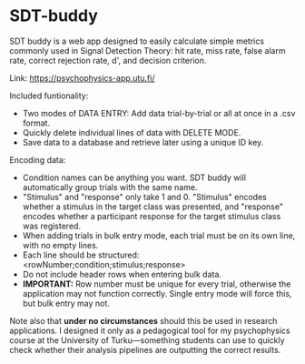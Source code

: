 # SDT-buddy

SDT buddy is a web app designed to easily calculate simple metrics commonly used in Signal Detection Theory: hit rate, miss rate, false alarm rate, correct rejection rate, d', and decision criterion.

Link: https://psychophysics-app.utu.fi/

Included funtionality:
- Two modes of DATA ENTRY: Add data trial-by-trial or all at once in a .csv format.
- Quickly delete individual lines of data with DELETE MODE.
- Save data to a database and retrieve later using a unique ID key.

Encoding data:
- Condition names can be anything you want. SDT buddy will automatically group trials with the same name.
- "Stimulus" and "response" only take 1 and 0. "Stimulus" encodes whether a stimulus in the target class was presented, 
and "response" encodes whether a participant response for the target stimulus class was registered.
- When adding trials in bulk entry mode, each trial must be on its own line, with no empty lines.
- Each line should be structured: <rowNumber;condition;stimulus;response>
- Do not include header rows when entering bulk data.
- **IMPORTANT:** Row number must be unique for every trial, otherwise the application may not function correctly.
Single entry mode will force this, but bulk entry may not.

Note also that **under no circumstances** should this be used in research applications. I designed it only as a pedagogical tool for my psychophysics course at the University of Turku—something students can use to quickly check whether their analysis pipelines are outputting the correct results.
